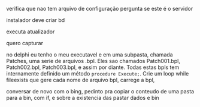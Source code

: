 verifica que nao tem arquivo de configuração
pergunta se este é o servidor


instalador deve criar bd

executa atualizador

quero capturar 

no delphi eu tenho o meu executavel e em uma subpasta, chamada Patches, uma serie de arquivos .bpl. Eles sao chamados Patch001.bpl, Patch002.bpl, Patch003.bpl, e assim por diante. Todas estas bpls tem internamente definido um método ```procedure Execute;```. Crie um loop while fileexists que gere cada nome de arquivo bpl, carrege a bpl, 

conversar de novo com o bing, pedinto pra copiar o conteudo de uma pasta para a bin, com if, e sobre a existencia das pastar dados e bin